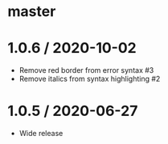 # master

# 1.0.6 / 2020-10-02

* Remove red border from error syntax #3
* Remove italics from syntax highlighting #2

# 1.0.5 / 2020-06-27

* Wide release
